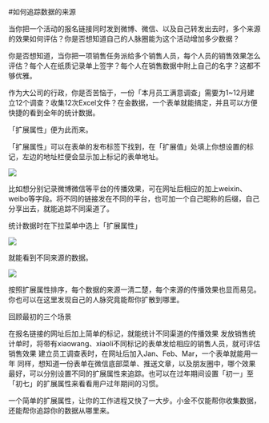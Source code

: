 #如何追踪数据的来源

当你把一个活动的报名链接同时发到微博、微信、以及自己转发出去时，多个来源的效果如何评估？你是否想知道自己的人脉圈能为这个活动增加多少数据？

你是否想知道，当你把一项销售任务派给多个销售人员，每个人员的销售效果怎么评估？每个人在纸质记录单上签字？每个人在销售数据中附上自己的名字？这都不够优雅。

作为大公司的行政，你是否苦恼于，一份「本月员工满意调查」需要为1~12月建立12个调查？收集12次Excel文件？在金数据，一个表单就能搞定，并且可以方便快捷的看到全年的统计数据。

「扩展属性」便为此而来。

「扩展属性」可以在表单的发布标签下找到，在「扩展值」处填上你想设置的标记，左边的地址栏便会显示加上标记的表单地址。

![](https://blog.jinshuju.net/content/images/2016/01/463345002932768760_--_--.jpg)

比如想分别记录微博微信等平台的传播效果，可在网址后相应的加上weixin、weibo等字段。将不同的链接发在不同的平台，也可加一个自己昵称的后缀，自己分享出去，就能追踪不同渠道了。

统计数据时在下拉菜单中选上「扩展属性」

![](https://blog.jinshuju.net/content/images/2016/01/220800102430512425_--_--.png)

就能看到不同来源的数据。

![](https://blog.jinshuju.net/content/images/2016/01/8122594734860965149_--.png)

按照扩展属性排序，每个数据的来源一清二楚，每个来源的传播效果也显而易见。你也可以在这里发现自己的人脉究竟能帮你扩散到哪里。

回顾最初的三个场景





在报名链接的网址后加上简单的标记，就能统计不同渠道的传播效果 发放销售统计单时，将带有xiaowang、xiaoli不同标记的表单发给相应的销售人员，就可评估销售效果 建立员工调查表时，在网址后加入Jan、Feb、Mar，一个表单就能用一年 同样，想知道一份表单在微信底部菜单、推送文章，以及朋友圈中，哪个效果最好，可以分别设置不同的扩展属性来追踪。也可以在过年期间设置「初一」至「初七」的扩展属性来看看用户过年期间的习惯。

一个简单的扩展属性，让你的工作进程又快了一大步。小金不仅能帮你收集数据，还能帮你追踪你的数据从哪里来。



